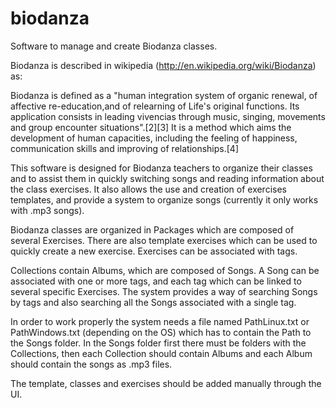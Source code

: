 biodanza
========

Software to manage and create Biodanza classes. 

Biodanza is described in wikipedia (http://en.wikipedia.org/wiki/Biodanza) as:

Biodanza is defined as a "human integration system of organic renewal, of affective re-education,and of relearning of Life's original functions. Its application consists in leading vivencias through music, singing, movements and group encounter situations".[2][3]
It is a method which aims the development of human capacities, including the feeling of happiness, communication skills and improving of relationships.[4]

This software is designed for Biodanza teachers to organize their classes and to assist them in quickly switching songs and reading information about the class exercises. It also allows the use and creation of exercises templates, and provide a system to organize songs (currently it only works with .mp3 songs).

Biodanza classes are organized in Packages which  are composed of several Exercises. There are also template exercises which can be used to quickly create a new exercise. Exercises can be associated with tags.

Collections contain Albums, which are composed of Songs. A Song can be associated with one or more tags, and each tag which can be linked to several specific Exercises. The system provides a way of searching Songs by tags and also searching all the Songs associated with a single tag.

In order to work properly the system needs a file named PathLinux.txt or PathWindows.txt (depending on the OS) which has to contain the Path to the Songs folder. In the Songs folder first there must be folders with the Collections, then each Collection should contain Albums and each Album should contain the songs as .mp3 files.

The template, classes and exercises should be added manually through the UI.
